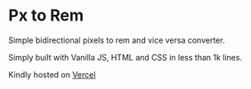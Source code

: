 # Px to Rem

Simple bidirectional pixels to rem and vice versa converter. 

Simply built with Vanilla JS, HTML and CSS in less than 1k lines.

Kindly hosted on [Vercel](https://vercel.com/)
